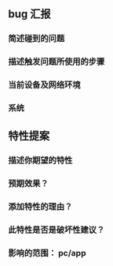 
## bug 汇报

### 简述碰到的问题

### 描述触发问题所使用的步骤


### 当前设备及网络环境


### 系统

## 特性提案

### 描述你期望的特性

### 预期效果？

### 添加特性的理由？

### 此特性是否是破坏性建议？

### 影响的范围： pc/app

